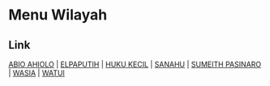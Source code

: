 # Menu Wilayah

## Link

[ABIO AHIOLO](https://github.com/gigit-pemilu/pemilu-2024-81-maluku/tree/main/pileg-dpr/hitung-suara/sub/81-maluku/sub/06-seram-bagian-barat/sub/11-elpaputih/sub/2006-abio-ahiolo)
 | 
[ELPAPUTIH](https://github.com/gigit-pemilu/pemilu-2024-81-maluku/tree/main/pileg-dpr/hitung-suara/sub/81-maluku/sub/06-seram-bagian-barat/sub/11-elpaputih/sub/2008-elpaputih)
 | 
[HUKU KECIL](https://github.com/gigit-pemilu/pemilu-2024-81-maluku/tree/main/pileg-dpr/hitung-suara/sub/81-maluku/sub/06-seram-bagian-barat/sub/11-elpaputih/sub/2007-huku-kecil)
 | 
[SANAHU](https://github.com/gigit-pemilu/pemilu-2024-81-maluku/tree/main/pileg-dpr/hitung-suara/sub/81-maluku/sub/06-seram-bagian-barat/sub/11-elpaputih/sub/2002-sanahu)
 | 
[SUMEITH PASINARO](https://github.com/gigit-pemilu/pemilu-2024-81-maluku/tree/main/pileg-dpr/hitung-suara/sub/81-maluku/sub/06-seram-bagian-barat/sub/11-elpaputih/sub/2004-sumeith-pasinaro)
 | 
[WASIA](https://github.com/gigit-pemilu/pemilu-2024-81-maluku/tree/main/pileg-dpr/hitung-suara/sub/81-maluku/sub/06-seram-bagian-barat/sub/11-elpaputih/sub/2003-wasia)
 | 
[WATUI](https://github.com/gigit-pemilu/pemilu-2024-81-maluku/tree/main/pileg-dpr/hitung-suara/sub/81-maluku/sub/06-seram-bagian-barat/sub/11-elpaputih/sub/2005-watui)

